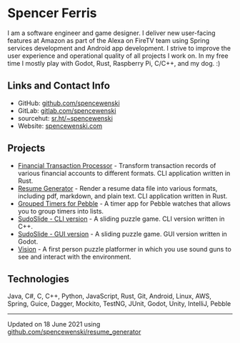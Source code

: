 # Spencer Ferris

I am a software engineer and game designer. I deliver new user-facing features at Amazon as part of the Alexa on FireTV
team using Spring services development and Android app development. I strive to improve the user experience and
operational quality of all projects I work on. In my free time I mostly play with Godot, Rust, Raspberry Pi, C/C++, and
my dog. :)

## Links and Contact Info
- GitHub: [github.com/spencewenski](https://github.com/spencewenski)
- GitLab: [gitlab.com/spencewenski](https://gitlab.com/spencewenski)
- sourcehut: [sr.ht/~spencewenski](https://sr.ht/~spencewenski)
- Website: [spencewenski.com](https://spencewenski.com)

## Projects
- [Financial Transaction Processor](https://gitlab.com/spencewenski/transaction_processor) - Transform transaction
  records of various financial accounts to different formats. CLI application written in Rust.
- [Resume Generator](https://github.com/spencewenski/resume_generator) - Render a resume data file into various formats,
  including pdf, markdown, and plain text. CLI application written in Rust.
- [Grouped Timers for Pebble](https://gitlab.com/spencewenski/pebble_grouped_timers) - A timer app for Pebble watches
  that allows you to group timers into lists.
- [SudoSlide - CLI version](https://github.com/spencewenski/sudoslide) - A sliding puzzle game. CLI version written in
  C++.
- [SudoSlide - GUI version](https://git.sr.ht/~spencewenski/SudoSlide) - A sliding puzzle game. GUI version written in
  Godot.
- [Vision](https://github.com/spencewenski/Vision) - A first person puzzle platformer in which you use sound guns to see
  and interact with the environment.

## Technologies
Java, C#, C, C++, Python, JavaScript, Rust, Git, Android, Linux, AWS, Spring, Guice, Dagger, Mockito, TestNG, JUnit, Godot, Unity, IntelliJ, Pebble

---

Updated on 18 June 2021 using [github.com/spencewenski/resume_generator](https://github.com/spencewenski/resume_generator)
